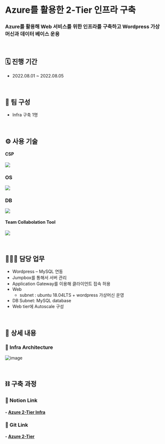 # Azure를 활용한 2-Tier 인프라 구축
### Azure를 활용해 Web 서비스를 위한 인프라를 구축하고 Wordpress 가상머신과 데이터 베이스 운용

</br>

## 🗓️ 진행 기간
- 2022.08.01 ~ 2022.08.05

</br>

## 👥 팀 구성
- Infra 구축 1명

</br>

## ⚙️ 사용 기술
#### CSP
<img src="https://img.shields.io/badge/Microsoft Azure-0078D4?style=for-the-badge&logo=Microsoft Azure&logoColor=white"> <!--azure-->

### OS
<img src="https://img.shields.io/badge/Ubuntu 18.04LTS-E95420?style=for-the-badge&logo=Ubuntu&logoColor=white"> <!--Ubuntu-->

### DB
<img src="https://img.shields.io/badge/mysql-4479A1?style=for-the-badge&logo=mysql&logoColor=white">  <!--mysql-->

#### Team Collabolation Tool
<img src="https://img.shields.io/badge/Notion-000000?style=for-the-badge&logo=Notion&logoColor=white"> <!--Notion-->

</br>

## 🙋🏻‍♂️ 담당 업무
- Wordpress – MySQL 연동
- Jumpbox를 통해서 서버 관리
- Application Gateway를 이용해 클라이언트 접속 허용
- Web
    - subnet : ubuntu 18.04LTS + wordpress 가상머신 운영
- DB Subnet: MySQL database
- Web tier에 Autoscale 구성

</br>

## 📝 상세 내용 
### 📌 Infra Architecture
![image](https://user-images.githubusercontent.com/117608997/216594046-263cdefa-4999-4e7d-9ebe-4e3092d6eb05.png)

</br>

## ⛓️ 구축 과정
### 🔗 Notion Link
#### - [Azure 2-Tier Infra](https://glen-party-257.notion.site/Azure-2-Tier-Infra-ba12623f0fde4f709fb7636f8b2f28f6)

### 🔗 Git Link
#### - [Azure 2-Tier](https://github.com/signaturejinn/Azure_Infra_Project/tree/main/Azure_2-Tier/2-Tier%20Infra)


</br>
